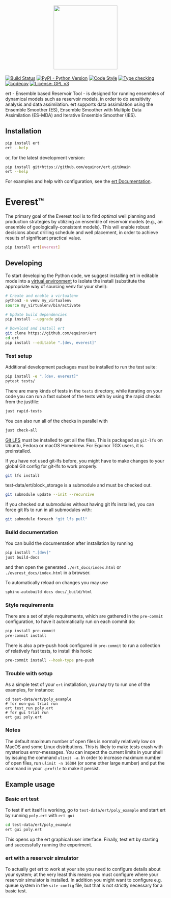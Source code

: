 <h1 align="center">
<img src="https://raw.githubusercontent.com/equinor/ert/main/src/ert/gui/resources/gui/img/ert_icon.svg" width="200">
</h1>

[![Build Status](https://github.com/equinor/ert/actions/workflows/build.yml/badge.svg)](https://github.com/equinor/ert/actions/workflows/build.yml)
[![PyPI - Python Version](https://img.shields.io/pypi/pyversions/ert)](https://img.shields.io/pypi/pyversions/ert)
[![Code Style](https://github.com/equinor/ert/actions/workflows/style.yml/badge.svg)](https://github.com/equinor/ert/actions/workflows/style.yml)
[![Type checking](https://github.com/equinor/ert/actions/workflows/typing.yml/badge.svg)](https://github.com/equinor/ert/actions/workflows/typing.yml)
[![codecov](https://codecov.io/gh/equinor/ert/graph/badge.svg?token=keVAcWavZ1)](https://codecov.io/gh/equinor/ert)
[![License: GPL v3](https://img.shields.io/badge/License-GPLv3-blue.svg)](https://www.gnu.org/licenses/gpl-3.0)

ert - Ensemble based Reservoir Tool - is designed for running
ensembles of dynamical models such as reservoir models,
in order to do sensitivity analysis and data assimilation.
ert supports data assimilation using the Ensemble Smoother (ES),
Ensemble Smoother with Multiple Data Assimilation (ES-MDA) and
Iterative Ensemble Smoother (IES).

## Installation

```sh
pip install ert
ert --help
```

or, for the latest development version:

```sh
pip install git+https://github.com/equinor/ert.git@main
ert --help
```

For examples and help with configuration, see the [ert Documentation](https://ert.readthedocs.io/en/latest/getting_started/configuration/poly_new/guide.html#configuration-guide).

# Everest™

The primary goal of the Everest tool is to find *optimal* well
planning and production strategies by utilizing an ensemble of
reservoir models (e.g., an ensemble of geologically-consistent models).
This will enable robust decisions about drilling schedule and well
placement, in order to achieve results of significant practical value.

```sh
pip install ert[everest]
```

## Developing

To start developing the Python code, we suggest installing ert in editable mode
into a [virtual environment](https://docs.python.org/3/library/venv.html) to
isolate the install (substitute the appropriate way of sourcing venv for your shell):

```sh
# Create and enable a virtualenv
python3 -m venv my_virtualenv
source my_virtualenv/bin/activate

# Update build dependencies
pip install --upgrade pip

# Download and install ert
git clone https://github.com/equinor/ert
cd ert
pip install --editable ".[dev, everest]"
```

### Test setup

Additional development packages must be installed to run the test suite:

```sh
pip install -e ".[dev, everest]"
pytest tests/
```

There are many kinds of tests in the `tests` directory, while iterating on your
code you can run a fast subset of the tests with by using the rapid checks from the
justfile:

```sh
just rapid-tests
```

You can also run all of the checks in parallel with

```sh
just check-all
```

[Git LFS](https://git-lfs.com/) must be installed to get all the files. This is
packaged as `git-lfs` on Ubuntu, Fedora or macOS Homebrew.  For Equinor TGX
users, it is preinstalled.

If you have not used git-lfs before, you might have to make changes to your global Git config for git-lfs to work properly.
```sh
git lfs install
```

test-data/ert/block_storage is a submodule and must be checked out.
```sh
git submodule update --init --recursive
```

If you checked out submodules without having git lfs installed, you can force git lfs to run in all submodules with:
```sh
git submodule foreach "git lfs pull"
```

### Build documentation

You can build the documentation after installation by running
```sh
pip install ".[dev]"
just build-docs
```
and then open the generated `./ert_docs/index.html` or
`./everest_docs/index.html` in a browser.

To automatically reload on changes you may use

```sh
sphinx-autobuild docs docs/_build/html
```

### Style requirements

There are a set of style requirements, which are gathered in the `pre-commit`
configuration, to have it automatically run on each commit do:

```sh
pip install pre-commit
pre-commit install
```

There is also a pre-push hook configured in `pre-commit` to run a collection of
relatively fast tests, to install this hook:

```sh
pre-commit install --hook-type pre-push
```


### Trouble with setup

As a simple test of your `ert` installation, you may try to run one of the
examples, for instance:

```
cd test-data/ert/poly_example
# for non-gui trial run
ert test_run poly.ert
# for gui trial run
ert gui poly.ert
```

### Notes

The default maximum number of open files is normally relatively low on MacOS
and some Linux distributions. This is likely to make tests crash with mysterious
error-messages. You can inspect the current limits in your shell by issuing the
command `ulimit -a`. In order to increase maximum number of open files, run
`ulimit -n 16384` (or some other large number) and put the command in your
`.profile` to make it persist.

## Example usage

### Basic ert test
To test if ert itself is working, go to `test-data/ert/poly_example` and start ert by running `poly.ert` with `ert gui`
```sh
cd test-data/ert/poly_example
ert gui poly.ert
```
This opens up the ert graphical user interface.
Finally, test ert by starting and successfully running the experiment.

### ert with a reservoir simulator
To actually get ert to work at your site you need to configure details about
your system; at the very least this means you must configure where your
reservoir simulator is installed. In addition you might want to configure e.g.
queue system in the `site-config` file, but that is not strictly necessary for
a basic test.
